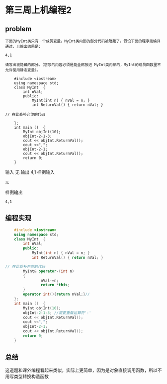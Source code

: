 #  第三周上机编程2
## problem
    下面的MyInt类只有一个成员变量。MyInt类内部的部分代码被隐藏了。假设下面的程序能编译通过，且输出结果是:

    4,1

    请写出被隐藏的部分。（您写的内容必须是能全部放进 MyInt类内部的，MyInt的成员函数里不允许使用静态变量）。 
```
    #include <iostream>
    using namespace std;
    class MyInt  {
        int nVal;
        public:
            MyInt(int n) { nVal = n; }
            int ReturnVal() { return nVal; }

// 在此处补充你的代码

    };
    int main ()  {
        MyInt objInt(10);
        objInt-2-1-3;
        cout << objInt.ReturnVal();
        cout <<",";
        objInt-2-1;
        cout << objInt.ReturnVal();
        return 0;
    }
```
输入
    无
输出
    4,1
样例输入

    无

样例输出

    4,1
## 编程实现
```c++
    #include <iostream>
    using namespace std;
    class MyInt  {
        int nVal;
        public:
            MyInt(int n) { nVal = n; }
            int ReturnVal() { return nVal; }

// 在此处补充你的代码
        MyInt& operator-(int n)
        {
                nVal-=n;
                return *this;
        }
        operator int(){return nVal;}//
    };
    int main ()  {
        MyInt objInt(10);
        objInt-2-1-3; //需要重载运算符'-'
        cout << objInt.ReturnVal();
        cout <<",";
        objInt-2-1;
        cout << objInt.ReturnVal();
        return 0;
    }
```
## 总结
这道题和课外编程看起来类似，实际上更简单，因为是对象直接调用函数，所以不用写类型转换构造函数

